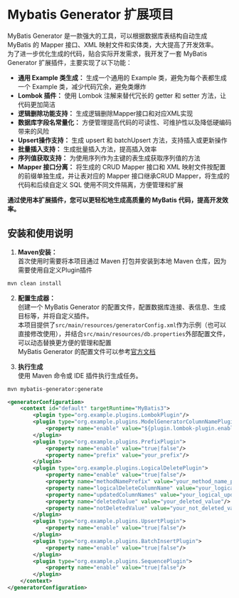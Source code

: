 # Mybatis Generator 扩展项目  

MyBatis Generator 是一款强大的工具，可以根据数据库表结构自动生成 MyBatis 的 Mapper 接口、XML 映射文件和实体类，大大提高了开发效率。  
为了进一步优化生成的代码，贴合实际开发需求，我开发了一套 MyBatis Generator 扩展插件，主要实现了以下功能：   
- **通用 Example 类生成：** 生成一个通用的 Example 类，避免为每个表都生成一个 Example 类，减少代码冗余，避免类爆炸
- **Lombok 插件：** 使用 Lombok 注解来替代冗长的 getter 和 setter 方法，让代码更加简洁
- **逻辑删除功能支持：** 生成逻辑删除Mapper接口和对应XML实现  
- **数据库字段名常量化：** 方便管理提高代码的可读性、可维护性以及降低硬编码带来的风险
- **Upsert操作支持：** 生成 upsert 和 batchUpsert 方法，支持插入或更新操作
- **批量插入支持：** 生成批量插入方法，提高插入效率
- **序列值获取支持：** 为使用序列作为主键的表生成获取序列值的方法
- **Mapper 接口分离：** 将生成的 CRUD Mapper 接口和 XML 映射文件按配置的前缀单独生成，并让表对应的 Mapper 接口继承CRUD Mapper，将生成的代码和后续自定义 SQL 使用不同文件隔离，方便管理和扩展  

**通过使用本扩展插件，您可以更轻松地生成高质量的 MyBatis 代码，提高开发效率。**    

## 安装和使用说明

1. **Maven安装：**  
首次使用时需要将本项目通过 Maven 打包并安装到本地 Maven 仓库，因为需要使用自定义Plugin插件  
```bash
mvn clean install
```
2. **配置生成器：**  
创建一个 MyBatis Generator 的配置文件，配置数据库连接、表信息、生成目标等，并将自定义插件。    
本项目提供了```src/main/resources/generatorConfig.xml```作为示例（也可以直接修改使用），并结合```src/main/resources/db.properties```外部配置文件，可以动态替换更方便的管理和配置  
MyBatis Generator 的配置文件可以参考[官方文档](https://mybatis.org/mybatis-3/zh_CN/configuration.html)  

3. **执行生成**  
使用 Maven 命令或 IDE 插件执行生成任务。
```bash
mvn mybatis-generator:generate
```

```xml
<generatorConfiguration>
    <context id="default" targetRuntime="MyBatis3">
        <plugin type="org.example.plugins.LombokPlugin"/>
        <plugin type="org.example.plugins.ModelGeneratorColumnNamePlugin">
            <property name="enable" value="${plugin.lombok-plugin.enable}"/>
        </plugin>
        <plugin type="org.example.plugins.PrefixPlugin">
            <property name="enable" value="true|false"/>
            <property name="prefix" value="your_prefix"/>
        </plugin>
        <plugin type="org.example.plugins.LogicalDeletePlugin">
            <property name="enable" value="true|false"/>
            <property name="methodNamePrefix" value="your_method_name_prefix"/>
            <property name="logicalDeleteColumnName" value="your_logical_delete_column_name}"/>
            <property name="updatedColumnNames" value="your_logical_update_column_names"/>
            <property name="deletedValue" value="your_deleted_value"/>
            <property name="notDeletedValue" value="your_not_deleted_value"/>
        </plugin>
        <plugin type="org.example.plugins.UpsertPlugin">
            <property name="enable" value="true|false"/>
        </plugin>
        <plugin type="org.example.plugins.BatchInsertPlugin">
            <property name="enable" value="true|false"/>
        </plugin>
        <plugin type="org.example.plugins.SequencePlugin">
            <property name="enable" value="true|false"/>
        </plugin>
    </context>
</generatorConfiguration>
```
